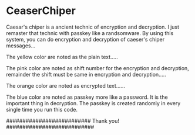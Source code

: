 # CeaserChiper
Caesar's chiper is a ancient technic of encryption and decryption. I just remaster that technic with passkey like a randsomware. By using this system, you can do encryption and decryption of caeser's chiper messages...


The yellow color are noted as the plain text.....

The pink color are noted as shift number for the encryption and decryption, remainder the shift must be same in encryption and decryption.....

The orange color are noted as encrypted text......

The blue color are noted as passkey more like a password. It is the important thing in decryption. The passkey is created randomly in every single time you run this code.

########################## Thank you! ###########################
